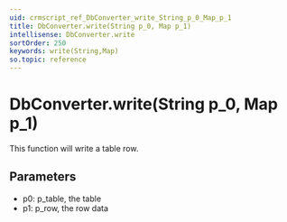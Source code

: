 ```yaml
---
uid: crmscript_ref_DbConverter_write_String_p_0_Map_p_1
title: DbConverter.write(String p_0, Map p_1)
intellisense: DbConverter.write
sortOrder: 250
keywords: write(String,Map)
so.topic: reference
---
```


# DbConverter.write(String p_0, Map p_1)

This function will write a table row.

## Parameters

* p0: p_table, the table
* p1: p_row, the row data

